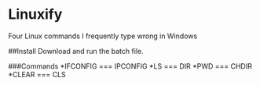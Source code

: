 # Linuxify
Four Linux commands I frequently type wrong in Windows

##Install
Download and run the batch file.

###Commands
*IFCONFIG === IPCONFIG
*LS === DIR
*PWD === CHDIR
*CLEAR === CLS
